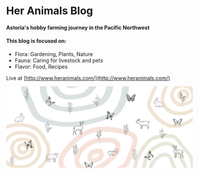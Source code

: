 # Her Animals Blog 
#### Astoria's hobby farming journey in the Pacific Northwest 
#### This blog is focused on: 
- Flora: Gardening, Plants, Nature
- Fauna: Caring for livestock and pets 
- Flavor: Food, Recipes

Live at [http://www.heranimals.com/](http://www.heranimals.com/)
  
![Header Image](images/header1.png)
